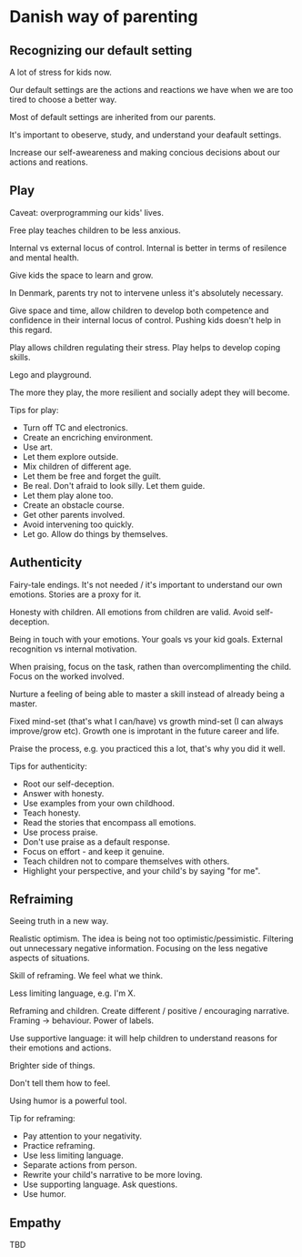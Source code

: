 # Danish way of parenting

## Recognizing our default setting

A lot of stress for kids now.

Our default settings are the actions and reactions we have when we are too tired to choose a better way.

Most of default settings are inherited from our parents.

It's important to obeserve, study, and understand your deafault settings.

Increase our self-aweareness and making concious decisions about our actions and reations.

## Play

Caveat: overprogramming our kids' lives.

Free play teaches children to be less anxious.

Internal vs external locus of control. Internal is better in terms of resilence and mental health.

Give kids the space to learn and grow.

In Denmark, parents try not to intervene unless it's absolutely necessary.

Give space and time, allow children to develop both competence and confidence in their internal locus of control. Pushing kids doesn't help in this regard.

Play allows children regulating their stress. Play helps to develop coping skills.

Lego and playground.

The more they play, the more resilient and socially adept they will become.

Tips for play:

*  Turn off TC and electronics.
*  Create an encriching environment.
*  Use art.
*  Let them explore outside.
*  Mix children of different age.
*  Let them be free and forget the guilt.
*  Be real. Don't afraid to look silly. Let them guide.
*  Let them play alone too.
*  Create an obstacle course.
*  Get other parents involved.
*  Avoid intervening too quickly.
*  Let go. Allow do things by themselves.

## Authenticity

Fairy-tale endings. It's not needed / it's important to understand our own emotions. Stories are a proxy for it.

Honesty with children. All emotions from children are valid. Avoid self-deception.

Being in touch with your emotions. Your goals vs your kid goals. External recognition vs internal motivation.

When praising, focus on the task, rathen than overcomplimenting the child. Focus on the worked involved. 

Nurture a feeling of being able to master a skill instead of already being a master.

Fixed mind-set (that's what I can/have) vs growth mind-set (I can always improve/grow etc). Growth one is improtant in the future career and life.

Praise the process, e.g. you practiced this a lot, that's why you did it well.

Tips for authenticity:

*  Root our self-deception.
*  Answer with honesty.
*  Use examples from your own childhood.
*  Teach honesty.
*  Read the stories that encompass all emotions.
*  Use process praise.
*  Don't use praise as a default response.
*  Focus on effort - and keep it genuine.
*  Teach children not to compare themselves with others.
*  Highlight your perspective, and your child's by saying "for me".

## Refraiming

Seeing truth in a new way.

Realistic optimism. The idea is being not too optimistic/pessimistic. Filtering out unnecessary negative information. Focusing on the less negative aspects of situations.

Skill of reframing. We feel what we think. 

Less limiting language, e.g. I'm X.

Reframing and children. Create different / positive / encouraging narrative. Framing -> behaviour. Power of labels.

Use supportive language: it will help children to understand reasons for their emotions and actions.

Brighter side of things. 

Don't tell them how to feel.

Using humor is a powerful tool.

Tip for reframing:

*  Pay attention to your negativity.
*  Practice reframing.
*  Use less limiting language.
*  Separate actions from person.
*  Rewrite your child's narrative to be more loving.
*  Use supporting language. Ask questions. 
*  Use humor.

## Empathy

TBD
